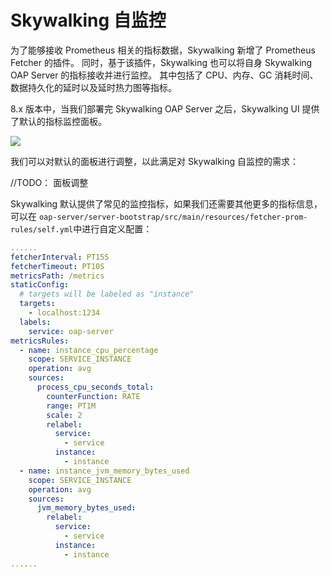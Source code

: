 # Skywalking 自监控

为了能够接收 Prometheus 相关的指标数据，Skywalking 新增了 Prometheus Fetcher 的插件。
同时，基于该插件，Skywalking 也可以将自身 Skywalking OAP Server 的指标接收并进行监控。
其中包括了 CPU、内存、GC 消耗时间、数据持久化的延时以及延时热力图等指标。

8.x 版本中，当我们部署完 Skywalking OAP Server 之后，Skywalking UI 提供了默认的指标监控面板。

![](http://cdn.jared-says.cn/WechatIMG157.jpeg)

我们可以对默认的面板进行调整，以此满足对 Skywalking 自监控的需求：

//TODO： 面板调整

Skywalking 默认提供了常见的监控指标，如果我们还需要其他更多的指标信息，可以在 `oap-server/server-bootstrap/src/main/resources/fetcher-prom-rules/self.yml`中进行自定义配置：

```yml
......
fetcherInterval: PT15S
fetcherTimeout: PT10S
metricsPath: /metrics
staticConfig:
  # targets will be labeled as "instance"
  targets:
    - localhost:1234
  labels:
    service: oap-server
metricsRules:
  - name: instance_cpu_percentage
    scope: SERVICE_INSTANCE
    operation: avg
    sources:
      process_cpu_seconds_total:
        counterFunction: RATE
        range: PT1M
        scale: 2
        relabel:
          service:
            - service
          instance:
            - instance
  - name: instance_jvm_memory_bytes_used
    scope: SERVICE_INSTANCE
    operation: avg
    sources:
      jvm_memory_bytes_used:
        relabel:
          service:
            - service
          instance:
            - instance
......
```